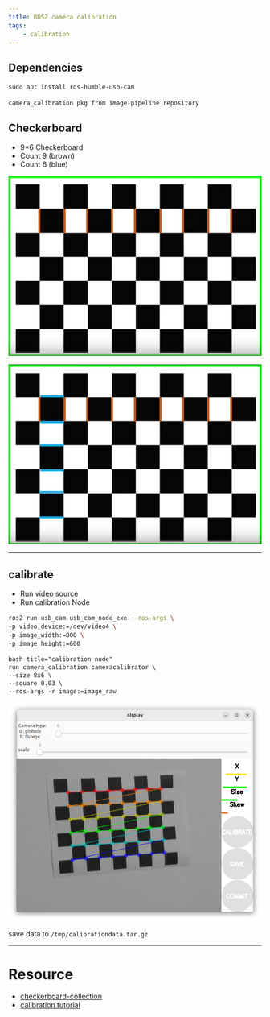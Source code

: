 ```yaml
---
title: ROS2 camera calibration
tags:
    - calibration
---
```


## Dependencies
```
sudo apt install ros-humble-usb-cam

camera_calibration pkg from image-pipeline repository
```

## Checkerboard

- 9*6 Checkerboard
- Count 9 (brown)
- Count 6 (blue)


![](images/checker_count_columns.png)

![](images/checker_count_rows.png)

---

## calibrate

- Run video source
- Run calibration Node


```bash title="usb camera"
ros2 run usb_cam usb_cam_node_exe --ros-args \
-p video_device:=/dev/video4 \
-p image_width:=800 \
-p image_height:=600

```

```
bash title="calibration node"
run camera_calibration cameracalibrator \
--size 8x6 \
--square 0.03 \
--ros-args -r image:=image_raw
```

![](images/calibration_process.png)


save data to `/tmp/calibrationdata.tar.gz`

---

# Resource
- [checkerboard-collection](https://markhedleyjones.com/projects/calibration-checkerboard-collection)
- [calibration tutorial](https://github.com/Asadullah-Dal17/Basic-Augmented-reality-course-opencv)